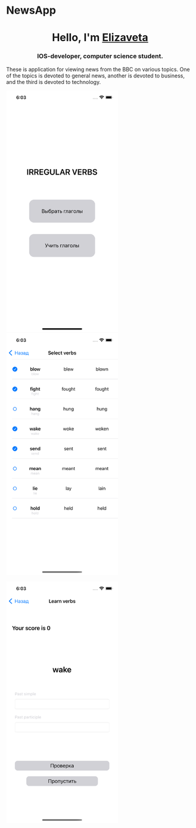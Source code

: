 # NewsApp

<h1 align="center">Hello, I'm <a href="https://github.com/efrosinina" target="_blank">Elizaveta</a> 
<h3 align="center">IOS-developer, computer science student.</h3>

These is application for viewing news from the BBC on various topics. One of the topics is devoted to general news, another is devoted to business, and the third is devoted to technology.

<img src="https://github.com/efrosinina/Irregular-Verbs-App/blob/main/Simulator%20Screenshot%20-%20iPhone%2014%20-%202023-05-21%20at%2018.03.26.png" width="300"> &nbsp;&nbsp;&nbsp;&nbsp;&nbsp;&nbsp;&nbsp;&nbsp; <img src="https://github.com/efrosinina/Irregular-Verbs-App/blob/main/Simulator%20Screenshot%20-%20iPhone%2014%20-%202023-05-21%20at%2018.03.35.png" width="300">

<img src="https://github.com/efrosinina/Irregular-Verbs-App/blob/main/Simulator%20Screenshot%20-%20iPhone%2014%20-%202023-05-21%20at%2018.03.41.png" width="300">
